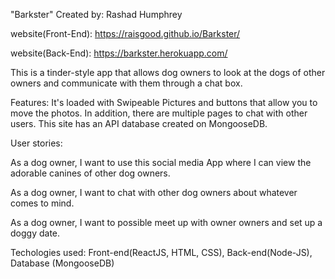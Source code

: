 "Barkster" Created by: Rashad Humphrey

website(Front-End): https://raisgood.github.io/Barkster/

website(Back-End): https://barkster.herokuapp.com/

This is a tinder-style app that allows dog owners to look at the dogs of other owners and communicate with them through a chat box.

Features:  It's loaded with Swipeable Pictures and buttons that allow you to move the photos.  In addition, there are multiple pages to chat with other users.  This site has an API database created on MongooseDB.

User stories:

As a dog owner, I want to use this social media App where I can view the adorable canines of other dog owners.

As a dog owner, I want to chat with other dog owners about whatever comes to mind.

As a dog owner, I want to possible meet up with owner owners and set up a doggy date.


Techologies used: Front-end(ReactJS, HTML, CSS), Back-end(Node-JS), Database (MongooseDB)


